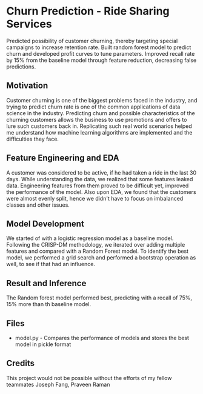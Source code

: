 # Churn Prediction - Ride Sharing Services 

Predicted possibility of customer churning, thereby targeting special campaigns to increase retention rate. Built random forest model to predict churn and developed profit curves to tune parameters. Improved recall rate by 15% from the baseline model through feature reduction, decreasing false predictions.

## Motivation
Customer churning is one of the biggest problems faced in the industry, and trying to predict churn rate is one of the common applications of data science in the industry. Predicting churn and possible characteristics of the churning customers allows the business to use promotions and offers to lure such customers back in. Replicating such real world scenarios helped me understand how machine learning algorithms are implemented and the difficulties they face. 

## Feature Engineering and EDA
A customer was considered to be active, if he had taken a ride in the last 30 days. While understanding the data, we realized that some features leaked data. Engineering features from them proved to be difficult yet, improved the performance of the model. Also upon EDA, we found that the customers were almost evenly split, hence we didn't have to focus on imbalanced classes and other issues.

## Model Development
We started of with a logistic regression model as a baseline model. Following the CRISP-DM methodology, we iterated over adding multiple features and compared with a Random Forest model. To identify the best model, we performed a grid search and performed a bootstrap operation as well, to see if that had an influence. 

## Result and Inference
The Random forest model performed best, predicting with a recall of 75%, 15% more than th baseline model. 

## Files

* model.py - Compares the performance of models and stores the best model in pickle format

## Credits
This project would not be possible without the efforts of my fellow teammates Joseph Fang, Praveen Raman

